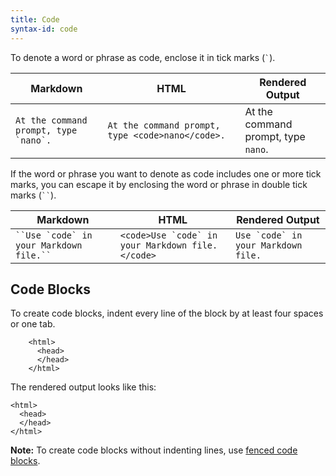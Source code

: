 ```yaml
---
title: Code
syntax-id: code
---
```


To denote a word or phrase as code, enclose it in tick marks (`` ` ``).

<table class="table table-bordered">
  <thead>
    <tr>
      <th>Markdown</th>
      <th>HTML</th>
      <th>Rendered Output</th>
    </tr>
  </thead>
  <tbody>
    <tr>
      <td><code class="highlighter-rouge">At the command prompt, type `nano`.</code></td>
      <td><code class="highlighter-rouge">At the command prompt, type &lt;code&gt;nano&lt;/code&gt;. </code></td>
      <td>At the command prompt, type <code class="highlighter-rouge">nano</code>.</td>
    </tr>
  </tbody>
</table>

If the word or phrase you want to denote as code includes one or more tick marks, you can escape it by enclosing the word or phrase in double tick marks (<code>``</code>).

<table class="table table-bordered">
  <thead>
    <tr>
      <th>Markdown</th>
      <th>HTML</th>
      <th>Rendered Output</th>
    </tr>
  </thead>
  <tbody>
    <tr>
      <td><code>``Use `code` in your Markdown file.``</code></td>
      <td><code class="highlighter-rouge">&lt;code&gt;Use `code` in your Markdown file.&lt;/code&gt;</code></td>
      <td><code>Use `code` in your Markdown file.</code></td>
    </tr>
  </tbody>
</table>

## Code Blocks

To create code blocks, indent every line of the block by at least four spaces or one tab.

```text
    <html>
      <head>
      </head>
    </html>
```

The rendered output looks like this:

```text
<html>
  <head>
  </head>
</html>
```

<div class="alert alert-info">
  <i class="fa fa-info-circle" aria-hidden="true"></i> <strong>Note:</strong> To create code blocks without indenting lines, use <a href="/extended-syntax/#fenced-code-blocks">fenced code blocks</a>.
</div>
